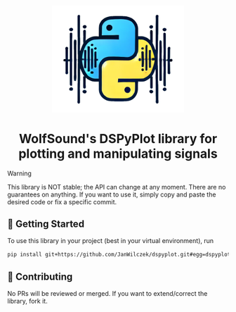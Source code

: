 <div align="center">

<img src="docs/logo.png" width="300px" />

# WolfSound's DSPyPlot library for plotting and manipulating signals

</div>

> [!WARNING]
> This library is NOT stable; the API can change at any moment. There are no guarantees on anything. If you want to use it, simply copy and paste the desired code or fix a specific commit.

## 🚀 Getting Started

To use this library in your project (best in your virtual environment), run

```bash
pip install git+https://github.com/JanWilczek/dspyplot.git#egg=dspyplot
```

## 🎈 Contributing

No PRs will be reviewed or merged. If you want to extend/correct the library, fork it.

